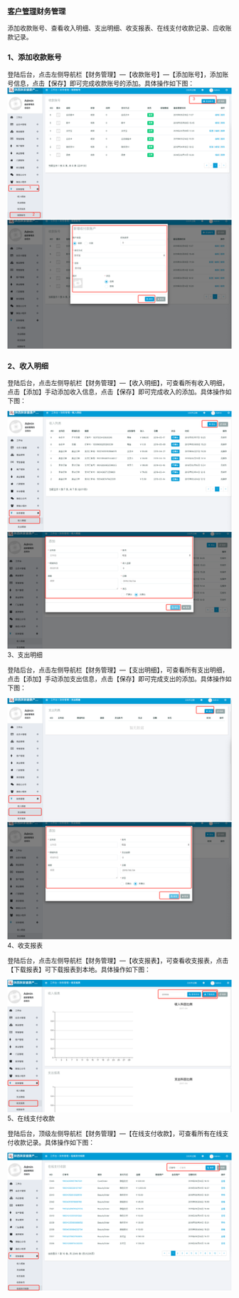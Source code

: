 ### [客户管理](/cai-wu-guan-li.md)财务管理

添加收款账号、查看收入明细、支出明细、收支报表、在线支付收款记录、应收账款记录。

### 1、添加收款账号

登陆后台，点击左侧导航栏【财务管理】—【收款账号】—【添加账号】，添加账号信息，点击【保存】即可完成收款账号的添加。具体操作如下图：![](/assets/WeChatcf8cfe4193c111c1dd992b9c32cec665.png)![](/assets/WeChatebb9c5d5e032b9c073072a990d061099.png)

### 2、收入明细

登陆后台，点击左侧导航栏【财务管理】—【收入明细】，可查看所有收入明细，点击【添加】手动添加收入信息，点击【保存】即可完成收入的添加。具体操作如下图：

![](/assets/WeChat5bbacab8f10847b81489abbee2ba95fc.png)![](/assets/WeChat76b73a2281d8adbadec1fa9fc34a8f4b.png)3、支出明细

登陆后台，点击左侧导航栏【财务管理】—【支出明细】，可查看所有支出明细，点击【添加】手动添加支出信息，点击【保存】即可完成支出的添加。具体操作如下图：

![](/assets/WeChatdedc5f72c3bdd99956138b77652fc144.png)![](/assets/WeChateb927aae26bde4b7223bc3544e9f7d7b.png)4、收支报表

登陆后台，点击左侧导航栏【财务管理】—【收支报表】，可查看收支报表，点击【下载报表】可下载报表到本地。具体操作如下图：

![](/assets/WeChat3f660d6f5b15a663ab43d13210a429c1.png)5、在线支付收款

登陆后台，顶级左侧导航栏【财务管理】—【在线支付收款】，可查看所有在线支付收款记录。具体操作如下图：

![](/assets/WeChate8e290e81a0b79556230c877a98c9d29.png)

